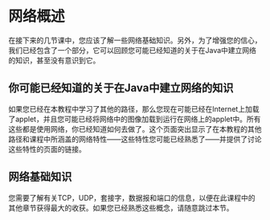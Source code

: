 # 网络概述

在接下来的几节课中，您应该了解一些网络基础知识。另外，为了增强您的信心，我们已经包含了一个部分，它可以回顾您可能已经知道的关于在Java中建立网络的知识，甚至没有意识到它。

## 你可能已经知道的关于在Java中建立网络的知识

如果您已经在本教程中学习了其他的路径，那么您现在可能已经在Internet上加载了applet，并且您可能已经将网络中的图像加载到运行在网络上的applet中。所有这些都是使用网络，你已经知道如何去做了。这个页面突出显示了在本教程的其他路径和课程中所涵盖的网络特性——这些特性您可能已经熟悉了——并提供了讨论这些特性的页面的链接。

## 网络基础知识

您需要了解有关TCP，UDP，套接字，数据报和端口的信息，以便在此课程中的其他章节获得最大的收获。如果您已经熟悉这些概念，请随意跳过本节。
